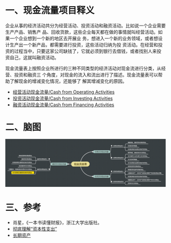 # 一、现金流量项目释义

企业从事的经济活动共分为经营活动、投资活动和融资活动。比如说一个企业需要生产产品、销售产
品、回收货款，这些企业每天都在做的事情就叫经营活动。如果一个企业想到一个新的地区去开展业
务，想进入一个新的业务领域，或者想设计生产出一个新产品，都需要进行投资，这些活动归纳为投
资活动。在经营和投资的过程当中，只要这家公司缺钱了，它就必须到银行去借钱，或者找别人来投
资自己，这就叫融资活动。

现金流量表上按照企业所进行的三种不同类型的经济活动对现金流进行分类，从经营、投资和融资三
个角度，对现金的流入和流出进行了描述。现金流量表可以帮助了解现金的增减变化情况，还能够了
解其增减变化的原因。

- [经营活动现金流量/Cash from Operating Activities](1-经营活动现金流量.md)
- [投资活动现金流量/Cash from Investing Activities](2-投资活动现金流量.md)
- [融资活动现金流量/Cash from Financing Activities](3-融资活动现金流量.md)

# 二、脑图

![](现金流量表.png)

# 三、参考

- 肖星，《一本书读懂财报》，浙江大学出版社。
- [彻底理解“资本性支出”](https://zhuanlan.zhihu.com/p/24462170)
- [长期资产](https://wiki.mbalib.com/wiki/%E9%95%BF%E6%9C%9F%E8%B5%84%E4%BA%A7)
